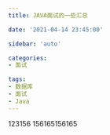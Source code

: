 ```yaml
---
title: JAVA面试的一些汇总

date: '2021-04-14 23:45:00'

sidebar: 'auto'

categories:
- 面试

tags:
- 数据库
- 面试
- Java
---
```

123156
156165156165

